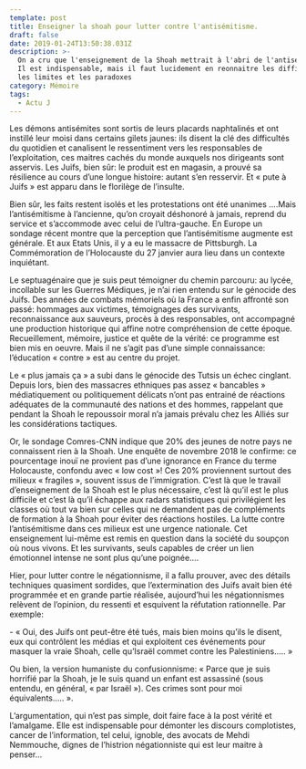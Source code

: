 ```yaml
---
template: post
title: Enseigner la shoah pour lutter contre l'antisémitisme.
draft: false
date: 2019-01-24T13:50:38.031Z
description: >-
  On a cru que l'enseignement de la Shoah mettrait à l'abri de l'antisémitisme.
  Il est indispensable, mais il faut lucidement en reonnaitre les difficultés,
  les limites et les paradoxes
category: Mémoire
tags:
  - Actu J
---
```

Les démons  antisémites sont sortis de leurs placards naphtalinés et ont instillé leur moisi dans certains gilets jaunes: ils disent la clé des difficultés du quotidien et canalisent le ressentiment vers les responsables de l’exploitation, ces maitres cachés du monde auxquels nos dirigeants sont asservis. Les Juifs, bien sûr: le produit est en magasin, a prouvé sa résilience au cours d’une longue histoire: autant s’en resservir. Et « pute à Juifs » est apparu dans le florilège de l’insulte. 

Bien sûr, les faits restent isolés et les protestations ont été unanimes ….Mais l’antisémitisme à l’ancienne, qu’on croyait déshonoré à jamais, reprend du service et s’accommode avec celui de l’ultra-gauche. En Europe un sondage récent montre que la perception que l’antisémitisme augmente est générale. Et aux Etats Unis, il y a eu le massacre de Pittsburgh. La Commémoration de l’Holocauste du 27 janvier aura lieu dans un contexte inquiétant.

Le septuagénaire que je suis peut témoigner du chemin parcouru: au lycée, incollable sur les Guerres Médiques, je n’ai rien entendu sur le génocide des Juifs. Des années de combats mémoriels où  la France a enfin affronté son passé: hommages aux victimes, témoignages des survivants, reconnaissance aux sauveurs, procès à des responsables, ont accompagné une production historique qui affine notre compréhension de cette époque. Recueillement, mémoire, justice et quête de la vérité: ce programme est bien mis en oeuvre. Mais il ne s’agit pas d’une simple connaissance: l’éducation « contre » est au centre du projet. 

Le  « plus jamais ça » a subi dans le génocide des Tutsis un échec cinglant. Depuis lors, bien des massacres ethniques pas assez « bancables » médiatiquement ou politiquement délicats n’ont pas entrainé de réactions adéquates de la communauté des nations et des hommes, rappelant que pendant la Shoah le repoussoir moral n’a jamais prévalu chez les Alliés sur les considérations tactiques.

Or, le sondage Comres-CNN indique que 20% des jeunes de notre pays ne connaissent rien à la Shoah. Une enquête de novembre 2018 le confirme: ce pourcentage inouï ne provient pas d’une ignorance en France du terme Holocauste, confondu avec « low cost »! Ces 20% proviennent surtout des milieux « fragiles », souvent issus de l’immigration. C’est là que le travail d’enseignement de la Shoah est le plus nécessaire, c’est là qu’il est le plus difficile et c’est là qu’il échappe aux radars statistiques qui privilégient les classes où tout va bien sur celles qui ne demandent pas de compléments de formation à la Shoah pour éviter des réactions hostiles. La lutte contre l’antisémitisme dans ces milieux est une urgence nationale. Cet enseignement lui-même est remis en question dans la société du soupçon où nous vivons.  Et les survivants, seuls capables de créer un lien émotionnel intense ne sont plus qu’une poignée….

Hier, pour lutter contre le négationnisme, il a fallu prouver,  avec des détails techniques quasiment sordides, que l’extermination des Juifs avait bien été programmée et en grande partie réalisée, aujourd’hui les négationnismes relèvent de l’opinion, du ressenti et esquivent la réfutation rationnelle. Par exemple:

\- « Oui, des Juifs ont peut-être été tués, mais bien moins qu’ils le disent, eux qui contrôlent les médias et qui exploitent ces événements pour masquer la vraie Shoah, celle qu’Israël commet contre les Palestiniens….. »

Ou bien, la version humaniste du confusionnisme: « Parce que je suis horrifié par la Shoah, je le suis quand un enfant est assassiné (sous entendu, en général, « par Israël »). Ces crimes sont pour moi équivalents….. ».

L’argumentation, qui n’est pas simple, doit faire face à la post vérité et  l’amalgame. Elle est indispensable pour démonter les discours complotistes, cancer de l’information, tel celui, ignoble, des avocats de Mehdi Nemmouche, dignes de l’histrion négationniste qui est leur maitre à penser…
